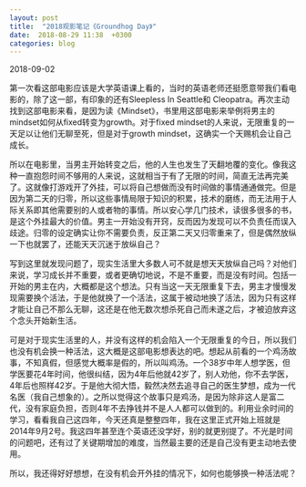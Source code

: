 ```yaml
---
layout: post
title:  "2018观影笔记《Groundhog Day》"
date:  2018-08-29 11:38  +0300
categories: blog
---
```


2018-09-02

第一次看这部电影应该是大学英语课上看的，当时的英语老师还挺愿意带我们看电影的，除了这一部，有印象的还有Sleepless In Seattle和 Cleopatra。再次主动找到这部电影来看，是因为读《Mindset》，书里用这部电影来举例将男主的mindset如何从fixed转变为growth。对于fixed mindset的人来说，无限重复的一天足以让他们无聊至死，但是对于growth mindset，这确实一个天赐机会让自己成长。

所以在电影里，当男主开始转变之后，他的人生也发生了天翻地覆的变化。像我这种一直抱怨时间不够用的人来说，这就相当于有了无限的时间，简直无法再完美了。这就像打游戏开了外挂，可以将自己想做而没有时间做的事情通通做完。但是因为第二天的归零，所以这些事情局限于知识的积累，技术的磨练，而无法用于人际关系即其他需要别的人或者物的事情。所以安心学几门技术，读很多很多的书，是这个外挂最大的价值。男主一开始没有开窍，反而因为发现可以不负责任而误入歧途。归零的设定确实让你不需要负责，反正第二天又归零重来了，但是偶然放纵一下也就罢了，还能天天沉迷于放纵自己？

写到这里就发现问题了，现实生活里大多数人可不就是想天天放纵自己吗？对他们来说，学习成长并不重要，或者更确切地说，不是不重要，而是没有时间。包括一开始的男主在内，大概都是这个想法。只有当这一天无限重复下去，男主才慢慢发现需要换个活法，于是他就换了一个活法，这属于被动地换了活法，因为只有这样才能让自己不那么无聊，这还是在他无数次想杀死自己而未遂之后，才被迫放弃这个念头开始新生活。

可是对于现实生活里的人，并没有这样的机会陷入一个无限重复的今日，所以我们也没有机会换一种活法，这大概是这部电影想表达的吧。想起从前看的一个鸡汤故事，不知真假，但感觉大概率是假的，所以叫鸡汤。一个38岁中年人想学医，但学医要花4年时间，他很纠结，因为4年后他就42岁了，别人劝他，你不去学医，4年后也照样42岁。于是他大彻大悟，毅然决然去追寻自己的医生梦想，成为一代名医（我自己想象的）。之所以觉得这个故事只是鸡汤，是因为除非这人是富二代，没有家庭负担，否则4年不去挣钱并不是人人都可以做到的。利用业余时间的学习，看看我自己这四年，今天还真是整整四年，我在这里正式开始上班就是2014年9月2号。我这四年甚至连个英语还没学好，别的就更别提了。不光是时间的问题吧，还有过了关键期增加的难度，当然最主要的还是自己没有更主动地去使用。

所以，我还得好好想想，在没有机会开外挂的情况下，如何也能够换一种活法呢？




<!--end-->
